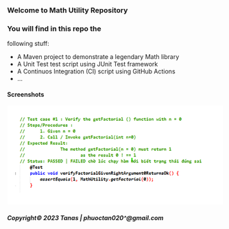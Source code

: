### Welcome to Math Utility Repository

### You will find in this repo the 
following stuff:

* A Maven project to demonstrate a legendary  Math library 
* A Unit Test test script using JUnit Test framework
* A Continuos Integration (CI) script using GitHub Actions
* ...

#### Screenshots
![Junit test script](https://github.com/Tanas-IT/math-util-mvn/blob/main/screenshots/test%20script%20with%20junit.png)
##### Copyright&#169; 2023 Tanas | phuoctan020^@gmail.com

